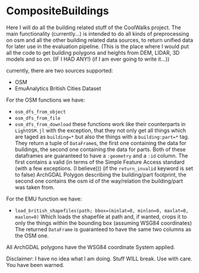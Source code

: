 # CompositeBuildings
Here I will do all the building related stuff of the CoolWalks project. The main functionality (currently...) is intended to do all kinds of preprocessing on osm and all the other building related data sources, to return unified data for later use in the evaluation pipeline.
(This is the place where I would put all the code to get building polygons and heights from DEM, LIDAR, 3D models and so on. (IF I HAD ANY!) (if I am ever going to write it...))

currently, there are two sources supported:
- OSM
- EmuAnalytics British Cities Dataset

For the OSM functions we have:
- `osm_dfs_from_object`
- `osm_dfs_from_file`
- `osm_dfs_from_download`
these functions work like their counterparts in `LightOSM.jl` with the exception, that they not only get all things which are taged as `building=*` but also the things with a `building:part=*` tag. They return a tuple of `DataFrame`s, the first one containing the data for buildings, the second one containing the data for parts.
Both of these dataframes are guaranteed to have a `:geometry` and a `:id` column. The first contains a valid (in terms of the Simple Feature Access standard (with a few exceptions. (I believe))) (if the `return_invalid` keyword is set to false) ArchGDAL Polygon describing the building/part footprint, the second one contains the osm id of the way/relation the building/part was taken from.

For the EMU function we have:
- `load_british_shapefiles(path; bbox=(minlat=0, minlon=0, maxlat=0, maxlon=0)`
Which loads the shapefile at path and, if wanted, crops it to only the things within the bounding box (assuming WSG84 coordinates)
The returned `DataFrame` is guaranteed to have the same two columns as the OSM one.

All ArchGDAL polygons have the WSG84 coordinate System applied.

Disclaimer: I have no idea what I am doing. Stuff WILL break. Use with care. You have been warned.